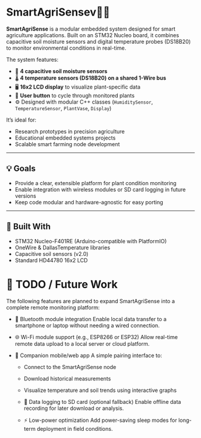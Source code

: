 # SmartAgriSensev🌿📡

**SmartAgriSense** is a modular embedded system designed for smart agriculture applications. Built on an STM32 Nucleo board, it combines capacitive soil moisture sensors and digital temperature probes (DS18B20) to monitor environmental conditions in real-time.

The system features:
- 🌱 **4 capacitive soil moisture sensors**
- 🌡️ **4 temperature sensors (DS18B20) on a shared 1-Wire bus**
- 🖥️ **16x2 LCD display** to visualize plant-specific data
- 🔘 **User button** to cycle through monitored plants
- ⚙️ Designed with modular C++ classes (`HumiditySensor`, `TemperatureSensor`, `PlantVase`, `Display`)

It’s ideal for:
- Research prototypes in precision agriculture
- Educational embedded systems projects
- Scalable smart farming node development

---

## 💡 Goals

- Provide a clear, extensible platform for plant condition monitoring
- Enable integration with wireless modules or SD card logging in future versions
- Keep code modular and hardware-agnostic for easy porting

---

## 🔧 Built With

- STM32 Nucleo-F401RE (Arduino-compatible with PlatformIO)
- OneWire & DallasTemperature libraries
- Capacitive soil sensors (v2.0)
- Standard HD44780 16x2 LCD


# 🔭 TODO / Future Work
The following features are planned to expand SmartAgriSense into a complete remote monitoring platform:

- 📶 Bluetooth module integration
Enable local data transfer to a smartphone or laptop without needing a wired connection.

- 🌐 Wi-Fi module support (e.g., ESP8266 or ESP32)
Allow real-time remote data upload to a local server or cloud platform.

- 📱 Companion mobile/web app
A simple pairing interface to:

    - Connect to the SmartAgriSense node

    - Download historical measurements

    - Visualize temperature and soil trends using interactive graphs

    - 💾 Data logging to SD card (optional fallback)
    Enable offline data recording for later download or analysis.

    - ⚡ Low-power optimization
    Add power-saving sleep modes for long-term deployment in field conditions.

